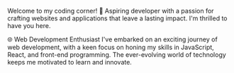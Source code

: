 

Welcome to my coding corner! 🚀 Aspiring developer with a passion for crafting websites and applications that leave a lasting impact. I'm thrilled to have you here.

🌐 Web Development Enthusiast
I've embarked on an exciting journey of web development, with a keen focus on honing my skills in JavaScript, React, and front-end programming. The ever-evolving world of technology keeps me motivated to learn and innovate.


<!---
daaanils/daaanils is a ✨ special ✨ repository because its `README.md` (this file) appears on your GitHub profile.
You can click the Preview link to take a look at your changes.
--->
